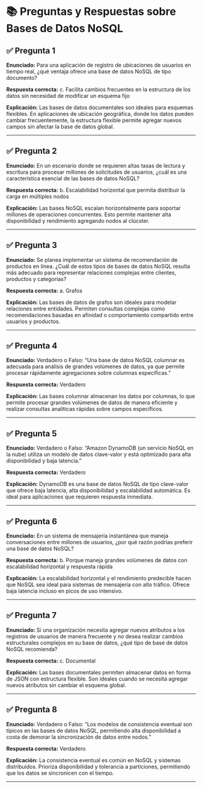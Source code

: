 # 📚 Preguntas y Respuestas sobre Bases de Datos NoSQL

## ✅ Pregunta 1

**Enunciado:**
Para una aplicación de registro de ubicaciones de usuarios en tiempo real, ¿qué ventaja ofrece una base de datos NoSQL de tipo documento?

**Respuesta correcta:**
c. Facilita cambios frecuentes en la estructura de los datos sin necesidad de modificar un esquema fijo

**Explicación:**
Las bases de datos documentales son ideales para esquemas flexibles. En aplicaciones de ubicación geográfica, donde los datos pueden cambiar frecuentemente, la estructura flexible permite agregar nuevos campos sin afectar la base de datos global.

---

## ✅ Pregunta 2

**Enunciado:**
En un escenario donde se requieren altas tasas de lectura y escritura para procesar millones de solicitudes de usuarios, ¿cuál es una característica esencial de las bases de datos NoSQL?

**Respuesta correcta:**
b. Escalabilidad horizontal que permita distribuir la carga en múltiples nodos

**Explicación:**
Las bases NoSQL escalan horizontalmente para soportar millones de operaciones concurrentes. Esto permite mantener alta disponibilidad y rendimiento agregando nodos al clúcster.

---

## ✅ Pregunta 3

**Enunciado:**
Se planea implementar un sistema de recomendación de productos en línea. ¿Cuál de estos tipos de bases de datos NoSQL resulta más adecuado para representar relaciones complejas entre clientes, productos y categorías?

**Respuesta correcta:**
a. Grafos

**Explicación:**
Las bases de datos de grafos son ideales para modelar relaciones entre entidades. Permiten consultas complejas como recomendaciones basadas en afinidad o comportamiento compartido entre usuarios y productos.

---

## ✅ Pregunta 4

**Enunciado:**
Verdadero o Falso: “Una base de datos NoSQL columnar es adecuada para análisis de grandes volúmenes de datos, ya que permite procesar rápidamente agregaciones sobre columnas específicas.”

**Respuesta correcta:**
Verdadero

**Explicación:**
Las bases columnar almacenan los datos por columnas, lo que permite procesar grandes volúmenes de datos de manera eficiente y realizar consultas analíticas rápidas sobre campos específicos.

---

## ✅ Pregunta 5

**Enunciado:**
Verdadero o Falso: “Amazon DynamoDB (un servicio NoSQL en la nube) utiliza un modelo de datos clave-valor y está optimizado para alta disponibilidad y baja latencia.”

**Respuesta correcta:**
Verdadero

**Explicación:**
DynamoDB es una base de datos NoSQL de tipo clave-valor que ofrece baja latencia, alta disponibilidad y escalabilidad automática. Es ideal para aplicaciones que requieren respuesta inmediata.

---

## ✅ Pregunta 6

**Enunciado:**
En un sistema de mensajería instantánea que maneja conversaciones entre millones de usuarios, ¿por qué razón podrías preferir una base de datos NoSQL?

**Respuesta correcta:**
b. Porque maneja grandes volúmenes de datos con escalabilidad horizontal y respuesta rápida

**Explicación:**
La escalabilidad horizontal y el rendimiento predecible hacen que NoSQL sea ideal para sistemas de mensajería con alto tráfico. Ofrece baja latencia incluso en picos de uso intensivo.

---

## ✅ Pregunta 7

**Enunciado:**
Si una organización necesita agregar nuevos atributos a los registros de usuarios de manera frecuente y no desea realizar cambios estructurales complejos en su base de datos, ¿qué tipo de base de datos NoSQL recomienda?

**Respuesta correcta:**
c. Documental

**Explicación:**
Las bases documentales permiten almacenar datos en forma de JSON con estructura flexible. Son ideales cuando se necesita agregar nuevos atributos sin cambiar el esquema global.

---

## ✅ Pregunta 8

**Enunciado:**
Verdadero o Falso: “Los modelos de consistencia eventual son típicos en las bases de datos NoSQL, permitiendo alta disponibilidad a costa de demorar la sincronización de datos entre nodos.”

**Respuesta correcta:**
Verdadero

**Explicación:**
La consistencia eventual es común en NoSQL y sistemas distribuidos. Prioriza disponibilidad y tolerancia a particiones, permitiendo que los datos se sincronicen con el tiempo.

---
